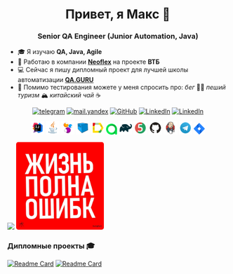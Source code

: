 <h1 align="center">Привет, я Макс 👋</h1>
<h3 align="center">Senior QA Engineer (Junior Automation, Java)</h3>

- 🎓 Я изучаю **QA, Java, Agile**
- 💼 Работаю в компании [**Neoflex**](https://www.neoflex.ru/) на проекте **ВТБ**
- 💻 Сейчас я пишу дипломный проект для лучшей школы автоматизации [**QA.GURU**](https://qa.guru/)
- 💬 Помимо тестирования можете у меня спросить про: *бег* 🏃‍♂️ *пеший туризм* 🏔️ *китайский чай* ☕

<p align="center">
    <a href="https://t.me/egorovma" target="_blank"><img alt="telegram" src="https://img.shields.io/badge/@egorovma-26A5E4.svg?style=flat&logo=telegram&logoColor=white" height="20"></a>
    <a href="mailto:link@egorovma.ru" target="_blank"><img alt="mail.yandex" src="https://img.shields.io/badge/@mail.yandex-%23FF0000.svg?&style=for-the-badge&logo=yandex&logoColor=white" height="20"></a>
    <a href="https://github.com/egorov-ma" target="_blank"><img alt="GitHub" src="https://img.shields.io/badge/-GitHub-181717?style=flat-square&logo=GitHub&logoColor=white" height="20"></a> 
    <a href="https://www.linkedin.com/" target="_blank"><img alt="LinkedIn" src="https://img.shields.io/badge/-LinkedIn-0077B5?style=flat-square&logo=Linkedin&logoColor=white" height="20"></a>
    <a href="https://career.habr.com/" target="_blank"><img alt="LinkedIn" src="https://img.shields.io/badge/habr career-%2377A2B6.svg?&style=for-the-badge&logo=habr&logoColor=white" height="20"></a>
</p>

<p align="center">
<img width="6%" title="IntelliJ IDEA" src="media/logo/Intelij_IDEA.svg">
<img width="6%" title="Java" src="media/logo/Java.svg">
<img width="6%" title="Selenide" src="media/logo/Selenide.svg">
<img width="6%" title="Selenoid" src="media/logo/Selenoid.svg">
<img width="6%" title="Allure Report" src="media/logo/Allure_Report.svg">
<img width="5%" title="Allure TestOps" src="media/logo/AllureTestOps.svg">
<img width="6%" title="Gradle" src="media/logo/Gradle.svg">
<img width="6%" title="JUnit5" src="media/logo/JUnit5.svg">
<img width="6%" title="GitHub" src="media/logo/GitHub.svg">
<img width="6%" title="Jenkins" src="media/logo/Jenkins.svg">
<img width="6%" title="Telegram" src="media/logo/Telegram.svg">
<img width="5%" title="Jira" src="media/logo/Jira.svg">
</p>

![](http://github-profile-summary-cards.vercel.app/api/cards/stats?username=egorov-ma&theme=blueberry)
<img style="border-radius: 5px;" src="media/err.jpg" width="200" title="err">
### Дипломные проекты 🎓

[![Readme Card](https://github-readme-stats.vercel.app/api/pin/?username=egorov-ma&repo=sport-marafon-tests&theme=blueberry)](https://github.com/egorov-ma/sport-marafon-tests)
[![Readme Card](https://github-readme-stats.vercel.app/api/pin/?username=egorov-ma&repo=chitai-gorod-tests&theme=blueberry)](https://github.com/egorov-ma/chitai-gorod-tests)